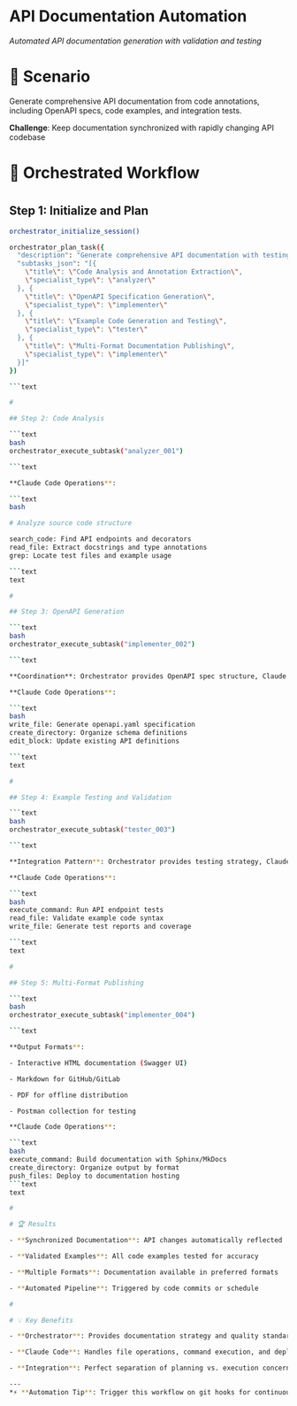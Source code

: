 

# API Documentation Automation

*Automated API documentation generation with validation and testing*

#

# 🎯 Scenario

Generate comprehensive API documentation from code annotations, including OpenAPI specs, code examples, and integration tests.

**Challenge**: Keep documentation synchronized with rapidly changing API codebase

#

# 🔄 Orchestrated Workflow

#

## Step 1: Initialize and Plan

```bash
orchestrator_initialize_session()

orchestrator_plan_task({
  "description": "Generate comprehensive API documentation with testing",
  "subtasks_json": "[{
    \"title\": \"Code Analysis and Annotation Extraction\",
    \"specialist_type\": \"analyzer\"
  }, {
    \"title\": \"OpenAPI Specification Generation\", 
    \"specialist_type\": \"implementer\"
  }, {
    \"title\": \"Example Code Generation and Testing\",
    \"specialist_type\": \"tester\"
  }, {
    \"title\": \"Multi-Format Documentation Publishing\",
    \"specialist_type\": \"implementer\"
  }]"
})

```text

#

## Step 2: Code Analysis

```text
bash
orchestrator_execute_subtask("analyzer_001")

```text

**Claude Code Operations**:

```text
bash

# Analyze source code structure

search_code: Find API endpoints and decorators
read_file: Extract docstrings and type annotations  
grep: Locate test files and example usage

```text
text

#

## Step 3: OpenAPI Generation

```text
bash
orchestrator_execute_subtask("implementer_002")  

```text

**Coordination**: Orchestrator provides OpenAPI spec structure, Claude Code implements file generation

**Claude Code Operations**:

```text
bash
write_file: Generate openapi.yaml specification
create_directory: Organize schema definitions
edit_block: Update existing API definitions

```text
text

#

## Step 4: Example Testing and Validation

```text
bash
orchestrator_execute_subtask("tester_003")

```text

**Integration Pattern**: Orchestrator provides testing strategy, Claude Code executes validation

**Claude Code Operations**:

```text
bash
execute_command: Run API endpoint tests
read_file: Validate example code syntax
write_file: Generate test reports and coverage

```text
text

#

## Step 5: Multi-Format Publishing

```text
bash
orchestrator_execute_subtask("implementer_004")

```text

**Output Formats**:

- Interactive HTML documentation (Swagger UI)

- Markdown for GitHub/GitLab

- PDF for offline distribution

- Postman collection for testing

**Claude Code Operations**:

```text
bash
execute_command: Build documentation with Sphinx/MkDocs
create_directory: Organize output by format
push_files: Deploy to documentation hosting
```text
text

#

# 🏆 Results

- **Synchronized Documentation**: API changes automatically reflected

- **Validated Examples**: All code examples tested for accuracy

- **Multiple Formats**: Documentation available in preferred formats

- **Automated Pipeline**: Triggered by code commits or schedule

#

# 💡 Key Benefits

- **Orchestrator**: Provides documentation strategy and quality standards

- **Claude Code**: Handles file operations, command execution, and deployment

- **Integration**: Perfect separation of planning vs. execution concerns

---
*⚡ **Automation Tip**: Trigger this workflow on git hooks for continuous documentation updates*
